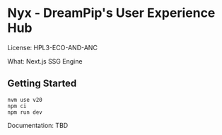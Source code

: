 # Nyx - DreamPip's User Experience Hub
License: HPL3-ECO-AND-ANC

What: Next.js SSG Engine

## Getting Started
```
nvm use v20
npm ci
npm run dev
```

Documentation: TBD
